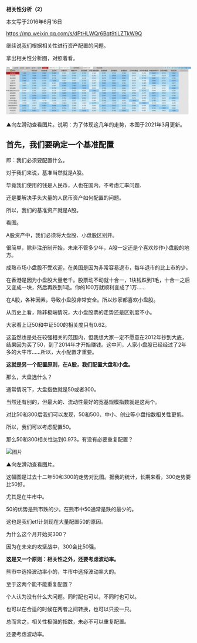 **相关性分析（2）**

本文写于2016年6月16日

https://mp.weixin.qq.com/s/dPtHLWQr6Bqt9tiLZTkW9Q





继续说我们根据相关性进行资产配置的问题。

 

拿出相关性分析图，对照着看。



<img src="img/0330-1.png" alt="0330-1" style="zoom:150%;" />



▲向左滑动查看图片。说明：为了体现这几年的走势，本图于2021年3月更新。



## 首先，我们要确定一个基准配置



即：我们必须要配置什么。

对于我们来说，基准当然就是A股。

毕竟我们使用的钱是人民币，人也在国内，不考虑汇率问题.

还是要解决手头大量的人民币资产如何配置的问题。

所以，我们的基准资产就是A股。



看图。

A股资产中，我们必须将大盘股、小盘股区别开。

很简单，除非注册制开始，未来不管多少年，A股一定还是个喜欢炒作小盘股的地方。

成熟市场小盘股不受欢迎，在美国是因为非常容易退市，每年退市的比上市的少。

在香港是因为小盘股大量老千。股票动不动就十合一，1块钱跌到1毛，十合一之后又变成一块，然后再跌到1毛。你的100万就顺利变成了1万……

在A股，各种因素，导致小盘股非常安全。所以炒家都喜欢小盘股。



从历史上看，除非极端情况，大小盘股票的走势还是区别度不小。

大家看上证50和中证500的相关度只有0.62。

这虽然也是处在较强相关的范围内，但我想大家一定不愿意在2012年抄到大底，结果因为买了50，到了2014年才开始赚钱。这中间，人家小盘股已经经过了2年多的大牛市……所以，大小配置才重要。



**这就是另一个配置原则，在A股，我们配置大盘和小盘。**



那么，大盘选什么？

通常情况下，大盘指数就是50或者300。

当然还有别的，但最大的、流动性最好的宽基规模指数就是这两个。

对比50和300后我们可以发现，50和500、中小、创业等小盘指数相关性更低。

所以，我们可以考虑配置50。



那么50和300相关性达到0.973，有没有必要重复配置？



![图片](https://mmbiz.qpic.cn/mmbiz_png/SEPick5M9xjM5OunqibcicQpibS25PSjXaKKcBvHX1B50QbMMbgzunC4p58DibMZqiaWIGrpTvDLq46dwDGE3ySY7gLw/640?wx_fmt=png&tp=webp&wxfrom=5&wx_lazy=1&wx_co=1)

▲向左滑动查看图片。



这幅图是过去十二年50和300的走势对比图。据我的统计，长期来看，300走势要比50好。

尤其是在牛市中。

50的优势是熊市跌的少。在熊市中50通常是跌的最少的。

这也是我们etf计划现在大量配置50的原因。

为什么这个月开始买300？

因为在未来的攻坚战中，300会比50强。



**这是又一个原则：相关性之外，还要考虑波动率。**

熊市中选择波动率小的，牛市中选择波动率大的。

至于这两个能不能重复配置？

个人认为没有什么大问题。同时配也可以，不同时也可以。

也可以在合适的时候在两者之间转换，也可以只投一只。

总而言之，相关性极强的指数，未必不可以重复配置。

还要考虑波动率。

